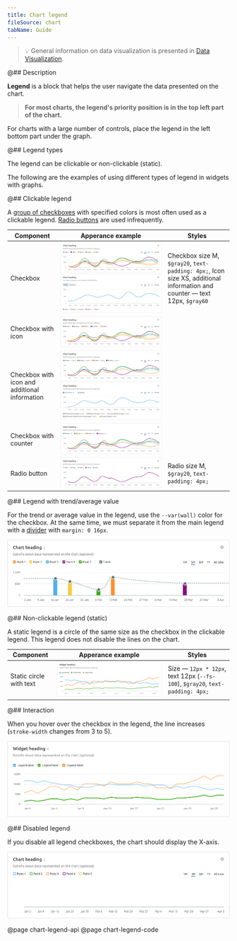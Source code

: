```yaml
---
title: Chart legend
fileSource: chart
tabName: Guide
---
```


> 💡 General information on data visualization is presented in [Data Visualization](/data-display/data-visualization/).

@## Description

**Legend** is a block that helps the user navigate the data presented on the chart.

> **For most charts, the legend's priority position is in the top left part of the chart.**

For charts with a large number of controls, place the legend in the left bottom part under the graph.

@## Legend types

The legend can be clickable or non-clickable (static).

The following are the examples of using different types of legend in widgets with graphs.

@## Clickable legend

A [group of checkboxes](/components/checkbox/) with specified colors is most often used as a clickable legend. [Radio buttons](/components/radio/) are used infrequently.

| Component                                     | Apperance example                                                                                      | Styles                                                                                                                    |
| --------------------------------------------- | ------------------------------------------------------------------------------------------------------ | ------------------------------------------------------------------------------------------------------------------------- |
| Checkbox                                      | ![checkbox legend](static/checkbox.png) ![checkbox bottom legend](static/legend-bottom.png)            | Checkbox size M, `$gray20`, `text-padding: 4px;`, Icon size XS, additional information and counter — text 12px, `$gray60` |
| Checkbox with icon                            | ![checkbox legend](static/checkbox-icon.png)                                                           |                                                                                                                           |
| Checkbox with icon and additional information | ![checkbox legend](static/checkbox-icon-info.png) ![checkbox legend](static/checkbox-trash-bottom.png) |                                                                                                                           |
| Checkbox with counter                         | ![checkbox legend](static/checkbox-counter.png)                                                        |                                                                                                                           |
| Radio button                                  | ![radio legend](static/radio.png)                                                                      | Radio size M, `$gray20`, `text-padding: 4px;`                                                                             |

@## Legend with trend/average value

For the trend or average value in the legend, use the `--var(wall)` color for the checkbox. At the same time, we must separate it from the main legend with a [divider](/components/divider/) with `margin: 0 16px`.

![checkbox total legend](static/trend.png)

@## Non-clickable legend (static)

A static legend is a circle of the same size as the checkbox in the clickable legend. This legend does not disable the lines on the chart.

| Component               | Apperance example                        | Styles                                                                        |
| ----------------------- | ---------------------------------------- | ----------------------------------------------------------------------------- |
| Static circle with text | ![line legend](static/static-legend.png) | Size — `12px * 12px`, text 12px (`--fs-100`), `$gray20`, `text-padding: 4px;` |

@## Interaction

When you hover over the checkbox in the legend, the line increases (`stroke-width` changes from 3 to 5).

![legend hover](static/legend-hover.png)

@## Disabled legend

If you disable all legend checkboxes, the chart should display the X-axis.

![turn off legend](static/legend-turn-off.png)

@page chart-legend-api
@page chart-legend-code
